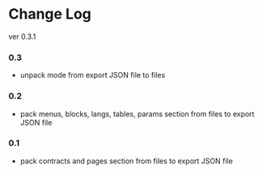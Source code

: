 # Change Log

ver 0.3.1


### 0.3

+ unpack mode from export JSON file to files

### 0.2

+ pack menus, blocks, langs, tables, params section from files to export JSON file

### 0.1

+ pack contracts and pages section from files to export JSON file